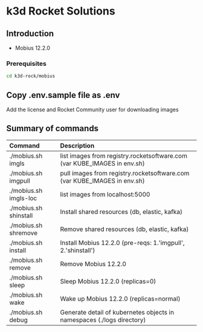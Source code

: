 # k3d Rocket Solutions

## Introduction

- Mobius 12.2.0

### Prerequisites
```bash
cd k3d-rock/mobius
```

## Copy .env.sample file as .env 
  Add the license and Rocket Community user for downloading images

## Summary of commands

| Command | Description |
|:---|:---|
| ./mobius.sh  imgls     | list images from registry.rocketsoftware.com (var KUBE_IMAGES in env.sh) |
| ./mobius.sh  imgpull   | pull images from registry.rocketsoftware.com (var KUBE_IMAGES in env.sh) |
| ./mobius.sh  imgls-loc | list images from localhost:5000 |
| ./mobius.sh  shinstall | Install shared resources (db, elastic, kafka) |
| ./mobius.sh  shremove  | Remove shared resources (db, elastic, kafka) |
| ./mobius.sh  install   | Install Mobius 12.2.0 (pre-reqs: 1.'imgpull', 2.'shinstall') |
| ./mobius.sh  remove    | Remove Mobius 12.2.0 |
| ./mobius.sh  sleep     | Sleep Mobius 12.2.0 (replicas=0) |
| ./mobius.sh  wake      | Wake up Mobius 12.2.0 (replicas=normal) |
| ./mobius.sh  debug     | Generate detail of kubernetes objects in namespaces (./logs directory) |

